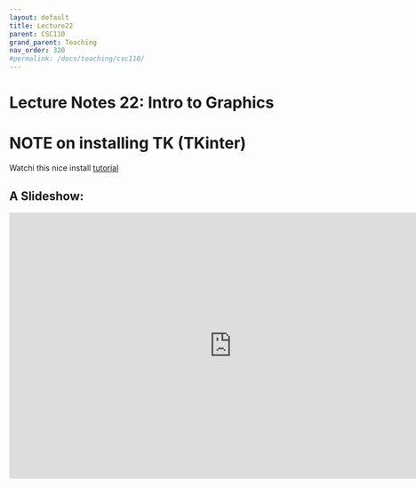 ```yaml
---
layout: default
title: Lecture22
parent: CSC110
grand_parent: Teaching
nav_order: 320
#permalink: /docs/teaching/csc110/
---  
```

  

Lecture Notes 22: Intro to Graphics
===========================================

# NOTE on installing TK (TKinter)

Watchi this nice install [tutorial](https://www.youtube.com/watch?v=o_g9NJ9YOwM)

A Slideshow:
---------------

<iframe src="https://docs.google.com/presentation/d/e/2PACX-1vQ3YNa3ABfqc8kZpU88BrVPpArsc6ktJ2MsE6QabUkyVxuEL7oUbO8g7VlODmZmojkpiwnj63pEKIDh/embed?start=false&loop=false&delayms=60000" frameborder="0" width="800" height="479" allowfullscreen="true" mozallowfullscreen="true" webkitallowfullscreen="true"></iframe>